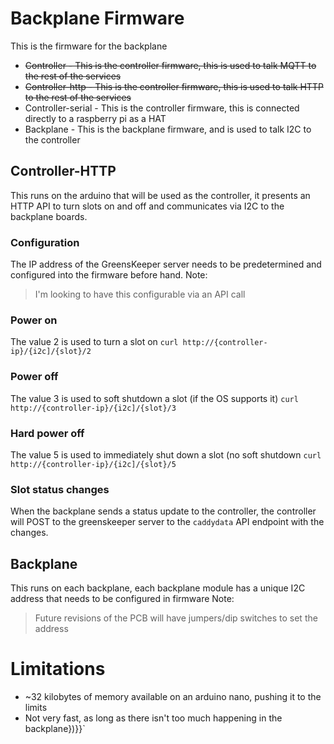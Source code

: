 # Backplane Firmware

This is the firmware for the backplane

* ~~Controller - This is the controller firmware, this is used to talk MQTT to the rest of the services~~
* ~~Controller-http - This is the controller firmware, this is used to talk HTTP to the rest of the services~~
* Controller-serial - This is the controller firmware, this is connected directly to a raspberry pi as a HAT
* Backplane - This is the backplane firmware, and is used to talk I2C to the controller

## Controller-HTTP
This runs on the arduino that will be used as the controller, it presents an HTTP API to turn slots on and off and communicates via I2C to the backplane boards.
### Configuration
The IP address of the GreensKeeper server needs to be predetermined and configured into the firmware before hand.
Note:
> I'm looking to have this configurable via an API call

### Power on
The value 2 is used to turn a slot on
``
curl http://{controller-ip}/{i2c]/{slot}/2
``
### Power off
The value 3 is used to soft shutdown a slot (if the OS supports it)
``
curl http://{controller-ip}/{i2c]/{slot}/3
``
### Hard power off
The value 5 is used to immediately shut down a slot (no soft shutdown
``
curl http://{controller-ip}/{i2c]/{slot}/5
``
### Slot status changes
When the backplane sends a status update to the controller, the controller will POST to the greenskeeper server to the `caddydata` API endpoint with the changes.

## Backplane
This runs on each backplane, each backplane module has a unique I2C address that needs to be configured in firmware
Note:
> Future revisions of the PCB will have jumpers/dip switches to set the address

# Limitations
* ~32 kilobytes of memory available on an arduino nano, pushing it to the limits
* Not very fast, as long as there isn't too much happening in the backplane})}}`
